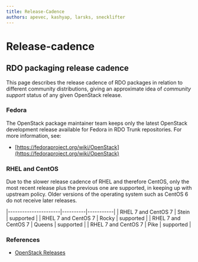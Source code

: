 ```yaml
---
title: Release-Cadence
authors: apevec, kashyap, larsks, snecklifter
---
```


# Release-cadence

## RDO packaging release cadence

This page describes the release cadence of RDO packages in relation to different community distributions, giving an approximate idea of *community support* status of any given OpenStack release.

### Fedora

The OpenStack package maintainer team keeps only the latest OpenStack development release available for Fedora in RDO Trunk repositories. For more information, see:

* [https://fedoraproject.org/wiki/OpenStack](https://fedoraproject.org/wiki/OpenStack)

### RHEL and CentOS

Due to the slower release cadence of RHEL and therefore CentOS, only the most recent release plus the previous one are supported, in keeping up with upstream policy. Older versions of the operating system such as CentOS 6 do not receive later releases.

|----------------------|----------|-----------|
| RHEL 7 and CentOS 7  | Stein    | supported |
| RHEL 7 and CentOS 7  | Rocky    | supported |
| RHEL 7 and CentOS 7  | Queens   | supported |
| RHEL 7 and CentOS 7  | Pike     | supported |

### References

*   [OpenStack Releases](http://releases.openstack.org/)

